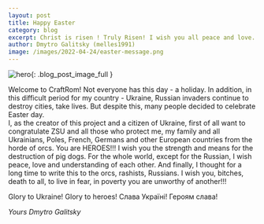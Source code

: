 ```yaml
---
layout: post
title: Happy Easter
category: blog
excerpt: Christ is risen ! Truly Risen! I wish you all peace and love. And Russian ... read for yourself below.
author: Dmytro Galitsky (melles1991)
image: /images/2022-04-24/easter-message.png
---
```


![hero]({{site.url}}/{{page.image}}){: .blog_post_image_full }
  
Welcome to CraftRom!
Not everyone has this day - a holiday.  In addition, in this difficult period for my country - Ukraine, Russian invaders continue to destroy cities, take lives.  But despite this, many people decided to celebrate Easter day.  
I, as the creator of this project and a citizen of Ukraine, first of all want to congratulate ZSU and all those who protect me, my family and all Ukrainians, Poles, French, Germans and other European countries from the horde of orcs.  You are HEROES!!!  I wish you the strength and means for the destruction of pig dogs. 
For the whole world, except for the Russian, I wish peace, love and understanding of each other.
And finally, I thought for a long time to write this to the orcs, rashists, Russians.
I wish you, bitches, death to all, to live in fear, in poverty you are unworthy of another!!!

Glory to Ukraine! Glory to heroes!
Слава Україні! Героям слава!

*Yours Dmytro Galitsky*